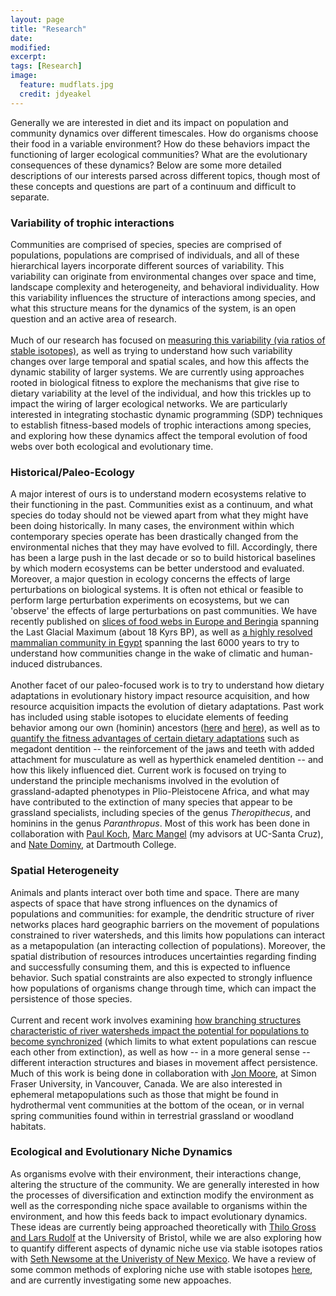 ```yaml
---
layout: page
title: "Research"
date: 
modified:
excerpt:
tags: [Research]
image:
  feature: mudflats.jpg
  credit: jdyeakel
---
```


Generally we are interested in diet and its impact on population and community dynamics over different timescales.
How do organisms choose their food in a variable environment?
How do these behaviors impact the functioning of larger ecological communities?
What are the evolutionary consequences of these dynamics?
Below are some more detailed descriptions of our interests parsed across different topics, though most of these concepts and questions are part of a continuum and difficult to separate.

### Variability of trophic interactions

Communities are comprised of species, species are comprised of populations, populations are comprised of individuals, and all of these hierarchical layers incorporate different sources of variability.
This variability can originate from environmental changes over space and time, landscape complexity and heterogeneity, and behavioral individuality.
How this variability influences the structure of interactions among species, and what this structure means for the dynamics of the system, is an open question and an active area of research.  
<br>
Much of our research has focused on [measuring this variability (via ratios of stable isotopes)](http://rsif.royalsocietypublishing.org/content/9/77/3219.short), as well as trying to understand how such variability changes over large temporal and spatial scales, and how this affects the dynamic stability of larger systems.
We are currently using approaches rooted in biological fitness to explore the mechanisms that give rise to dietary variability at the level of the individual, and how this trickles up to impact the wiring of larger ecological networks.
We are particularly interested in integrating stochastic dynamic programming (SDP) techniques to establish fitness-based models of trophic interactions among species, and exploring how these dynamics affect the temporal evolution of food webs over both ecological and evolutionary time. 

### Historical/Paleo-Ecology

A major interest of ours is to understand modern ecosystems relative to their functioning in the past.
Communities exist as a continuum, and what species do today should not be viewed apart from what they might have been doing historically.
In many cases, the environment within which contemporary species operate has been drastically changed from the environmental niches that they may have evolved to fill.
Accordingly, there has been a large push in the last decade or so to build historical baselines by which modern ecosystems can be better understood and evaluated.
Moreover, a major question in ecology concerns the effects of large perturbations on biological systems.
It is often not ethical or feasible to perform large perturbation experiments on ecosystems, but we can 'observe' the effects of large perturbations on past communities.
We have recently published on [slices of food webs in Europe and Beringia](/posts/dietary-flexibility-food-webs-and-the-last-glacial-maximum/) spanning the Last Glacial Maximum (about 18 Kyrs BP), as well as [a highly resolved mammalian community in Egypt](/posts/collapse-of-an-ancient-egyptian-food-web-in-pnas/) spanning the last 6000 years to try to understand how communities change in the wake of climatic and human-induced distrubances.   
<br>
Another facet of our paleo-focused work is to try to understand how dietary adaptations in evolutionary history impact resource acquisition, and how resource acquisition impacts the evolution of dietary adaptations.
Past work has included using stable isotopes to elucidate elements of feeding behavior among our own (hominin) ancestors ([here](http://rspb.royalsocietypublishing.org/content/274/1619/1723.short) and [here](http://link.springer.com/article/10.1007/s11692-008-9026-7#page-1)), as well as to [quantify the fitness advantages of certain dietary adaptations](http://onlinelibrary.wiley.com/doi/10.1111/evo.12240/full) such as megadont dentition -- the reinforcement of the jaws and teeth with added attachment for musculature as well as hyperthick enameled dentition -- and how this likely influenced diet.
Current work is focused on trying to understand the principle mechanisms involved in the evolution of grassland-adapted phenotypes in Plio-Pleistocene Africa, and what may have contributed to the extinction of many species that appear to be grassland specialists, including species of the genus *Theropithecus*, and hominins in the genus *Paranthropus*.
Most of this work has been done in collaboration with [Paul Koch](http://www.es.ucsc.edu/~pkoch/), [Marc Mangel](http://users.soe.ucsc.edu/~msmangel/) (my advisors at UC-Santa Cruz), and [Nate Dominy](https://biology.dartmouth.edu/people/nathaniel-j-dominy), at Dartmouth College.

### Spatial Heterogeneity

Animals and plants interact over both time and space.
There are many aspects of space that have strong influences on the dynamics of populations and communities: for example, the dendritic structure of river networks places hard geographic barriers on the movement of populations constrained to river watersheds, and this limits how populations can interact as a metapopulation (an interacting  collection of populations).
Moreover, the spatial distribution of resources introduces uncertainties regarding finding and successfully consuming them, and this is expected to influence behavior.
Such spatial constraints are also expected to strongly influence how populations of organisms change through time, which can impact the persistence of those species.  
<br>
Current and recent work involves examining [how branching structures characteristic of river watersheds impact the potential for populations to become synchronized](/posts/synchronisation-and-stability-in-river-metapopulation-networks-in-ecology-letters/) (which limits to what extent populations can rescue each other from extinction), as well as how -- in a more general sense -- different interaction structures and biases in movement affect persistence.
Much of this work is being done in collaboration with [Jon Moore](http://moorelab.wix.com/moorelab), at Simon Fraser University, in Vancouver, Canada.
We are also interested in ephemeral metapopulations such as those that might be found in hydrothermal vent communities at the bottom of the ocean, or in vernal spring communities found within in terrestrial grassland or woodland habitats.



### Ecological and Evolutionary Niche Dynamics

As organisms evolve with their environment, their interactions change, altering the structure of the community.
We are generally interested in how the processes of diversification and extinction modify the environment as well as the corresponding niche space available to organisms within the environment, and how this feeds back to impact evolutionary dynamics.
These ideas are currently being approached theoretically with [Thilo Gross and Lars Rudolf](http://biond.org) at the University of Bristol, while we are also exploring how to quantify different aspects of dynamic niche use via stable isotopes ratios with [Seth Newsome at the Univeristy of New Mexico](http://sethnewsome.org/sethnewsome/Home.html).
We have a review of some common methods of exploring niche use with stable isotopes [here](http://asmjournals.org/doi/abs/10.1644/11-MAMM-S-187.1), and are currently investigating some new appoaches.

<!---
> **If any of these topics are of interest to you...**
> I'll be starting as an Assistant Professor at the University of California, Merced (gateway to Yosemite) on January 1, 2016, and looking to work with excited students interested in applying both theoretical and empirical approaches to unravel ecological complexities! [Send me an email!](mailto:jdyeakel@gmail.com)
-->
